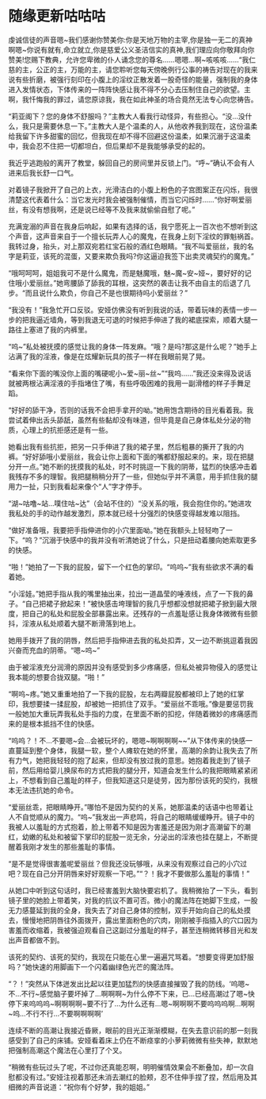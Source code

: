 # 随缘更新咕咕咕

虔诚信徒的声音嗯~我们感谢你赞美你:你是天地万物的主宰,你是独一无二的真神啊嗯~你说有就有,命立就立,你是慈爱公义圣洁信实的真神,我们理应向你敬拜向你赞美!您赐下教典，允许您卑微的仆人诵念您的尊名……嗯嗯…啊~咳咳咳……“我仁慈的主，公正的主，万能的主，请您聆听您每天傍晚例行公事的祷告对现在的我来说有些折磨，被强行刻印在小腹上的淫纹正散发着一股奇怪的能量，强制我的身体进入发情状态，下体传来的一阵阵快感让我不得不分心去压制住自己的欲望。主啊，我忏悔我的罪过，请您原谅我，我在如此神圣的场合竟然无法专心向您祷告。

“莉亚阁下？您的身体不舒服吗？”主教大人看我行动怪异，有些担心。“没…没什么，我只是需要休息一下。”主教大人是个温柔的人，从他收养我到现在，这份温柔给我留下许多甜蜜的回忆，但我现在却不得不回避这份温柔，如果沉溺于这温柔中，我会忍不住把一切都坦白，但后果却不是我能够承受的起的。

我近乎逃跑般的离开了教堂，躲回自己的房间里并反锁上门。“呼~”确认不会有人进来后我长舒一口气。

对着镜子我掀开了自己的上衣，光滑洁白的小腹上粉色的子宫图案正在闪烁，我很清楚这代表着什么：当它发光时我会被强制催情，而当它闪烁时……“你好啊爱丽丝，有没有想我啊，还是说已经等不及我来就偷偷自慰了呢。”

充满宠溺的声音在我身后响起，如果有选择的话，我宁愿死上一百次也不想听到这个声音，这声音来自于一个擅长玩弄人心的魔鬼，在我身上刻下淫纹的罪魁祸首。我转过身，抬头，对上那双宛若红宝石般的酒红色眼睛。“我不叫爱丽丝，我的名字是莉亚，该死的混蛋，又要来欺负我吗?你这逼迫我签下出卖灵魂契约的魔鬼。”

“哦呵呵呵，姐姐我可不是什么魔鬼，而是魅魔哦，魅~魔~安~娅~，要好好的记住哦小爱丽丝。”她弯腰舔了舔我的耳根，这突然的袭击让我不由自主的后退了几步。“而且说什么欺负，你自己不是也很期待吗小爱丽丝？”

“我没有！”我急忙开口反驳。安娅仿佛没有听到我说的话，带着玩味的表情一步一步的把我逼近墙角，等到我退无可退的时候把手伸进了我的裙底探索，顺着大腿一路往上塞进了我的内裤里。

“呜~”私处被抚摸的感觉让我的身体一阵发麻。“哦？是吗?那这是什么呢？”她手上沾满了我的淫液，像是在炫耀新玩具的孩子一样在我眼前晃了晃。

“看来你下面的嘴没你上面的嘴硬呢小~爱~丽~丝~”“我呜……”我还没来得及说话就被两根沾满淫液的手指堵住了嘴，有些呼吸困难的我用一副滑稽的样子手舞足蹈。

“好好的舔干净，否则的话我不会把手拿开的呦。”她用饱含期待的目光看着我。我尝试着伸出舌头舔舐，虽然有些黏却没有味道，但毕竟是自己身体私处分泌的物质，心理上的抗拒感还是有一些。

她看出我有些抗拒，把另一只手伸进了我的裙子里，然后粗暴的撕开了我的内裤。“好好舔哦小爱丽丝，我会让你上面和下面的嘴都舒服起来的。来，现在把腿分开一点。”她不断的抚摸我的私处，时不时挑逗一下我的阴蒂，猛烈的快感冲击着我残存不多的理智。我把腿稍稍分开了一些，但她似乎并不满意，用手抓住我的腿用力一扯，只到我看起来像个“人”字才停手。

“湖~咕噜~站…噗住咕~达”（会站不住的）“没关系的哦，我会抱住你的。”她进攻我私处的手的动作越发激烈，原本就已经十分强烈的快感变得越发难以阻挡。

“做好准备哦，我要把手指伸进你的小穴里面呦。”她在我额头上轻轻吻了一下。“呜？”沉溺于快感中的我并没有听清她说了什么，只是扭动着腰向她索取更多的快感。

“啪！”她拍了一下我的屁股，留下一个红色的掌印。“呜呜~”我有些欲求不满的看着她。

“小淫娃。”她把手指从我的嘴里抽出来，拉出一道晶莹的唾液线，点了一下我的鼻子。“自己把裙子掀起来！”被快感击垮理智的我几乎想都没想就把裙子掀到最大限度，把自己的私处和屁股全部暴露出来。还残存的一点羞耻感让我身体微微有些颤抖，淫液从私处顺着大腿不断滑落到地上。

她用手拨开了我的阴唇，然后把手指伸进去我的私处扣弄，又一边不断挑逗着我因兴奋而充血的阴蒂。“嗯~呜~”

由于被淫液充分润滑的原因并没有感受到多少疼痛感，但私处被异物侵入的感觉让我本能的想要合拢双腿。“啪！”

“啊呜~疼。”她又重重地拍了一下我的屁股，左右两瓣屁股都被印上了她的红掌印，我想要揉一揉屁股，却被她一把抓住了双手。“爱丽丝不乖哦。”像是要惩罚我一般她加大重玩弄我私处手指的力度，在里面不断的扣挖，伴随着微妙的疼痛感而来的是根本抵挡不住的快感。

“呜呜？！不…不要嗯~会…会被玩坏的，嗯嗯~啊啊啊啊~~”从下体传来的快感一直蔓延到整个身体，我腿一软，整个人瘫软在她的怀里，高潮的余韵让我失去了所有力气，她把我轻轻的抱了起来，但却没有放过我的意思。她抱着我走到了镜子前，然后用给婴儿换尿布的方式把我的腿分开，知道会发生什么的我把眼睛紧紧闭上，不想看到自己羞耻的样子，但我知道这只是徒劳，因为那份该死的契约，我根本无法违抗她的命令。

“爱丽丝乖，把眼睛睁开。”哪怕不是因为契约的关系，她那温柔的话语中也带着让人不自觉顺从的魔力。“呜~”我发出一声悲鸣，将自己的眼睛缓缓睁开。镜子中的我被人以羞耻的方式抱着，脸上带着不知是因为害羞还是因为刚才高潮留下的潮红，幼嫩的私处和被留下掌印的屁股一览无余，分泌出的淫液也挂在腿上，不断提醒着我刚才发生的那些羞耻的事情。

“是不是觉得很害羞呢爱丽丝？但我还没玩够哦，从来没有观察过自己的小穴过吧？现在自己分开阴唇来好好观察一下吧。”“？！我才不要做那么羞耻的事情！”

从她口中听到这句话时，我已经害羞到大脑快要宕机了。我稍微抬了一下头，看到镜子里的她脸上带着笑，对我的抗议不置可否。微小的魔法阵在她脚下生成，一股无力感蔓延到我的全身，我失去了对自己身体的控制，双手开始向自己的私处摸去，慢慢地把阴唇往外面拨开，露出里面粉色的穴肉，刚刚被手指插入的穴口因为害羞而收缩着，我被强迫观看自己这副过分羞耻的样子，甚至连稍微转移目光和发出声音都做不到。

该死的契约、该死的契约，我现在只能在心里一遍遍咒骂着。“想要变得更加舒服吗？”她快速的用脚画下一个闪着幽绿色光芒的魔法阵。

“？！”突然从下体迸发出比起以往更加猛烈的快感直接摧毁了我的防线。‘呜嗯~不…不行~感觉脑子要坏掉了…啊啊啊~为什么停不下来，已…已经高潮过了嗯~快停下来呜呜呜~啊啊啊啊~要不行了…为什么还有…嗯~啊啊啊不要呜呜呜啊…啊啊~呜…不行不行…不要啊啊啊啊’

连续不断的高潮让我接近昏厥，眼前的目光正渐渐模糊，在失去意识前的那一刻我感受到了自己的床铺。安娅看着床上仍在不断痉挛的小萝莉微微有些失神，默默地把强制高潮这个魔法在心里打了个叉。

“稍微有些玩过头了呢，不过你还真能忍啊，明明催情效果会不断叠加，却一次自慰都没有过。”安娅注视着那还未消去潮红的脸颊，忍不住伸手捏了捏，然后用及其细微的声音说道：“祝你有个好梦，我的姐姐。”